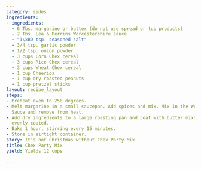 ```yaml
---
category: sides
ingredients:
- ingredients:
  - 6 Tbs. margarine or butter (do not use spread or tub products)
  - 2 Tbs. Lea & Perrins Worcestershire sauce
  - "1\xBD tsp. seasoned salt"
  - 3/4 tsp. garlic powder
  - 1/2 tsp. onion powder
  - 3 cups Corn Chex cereal
  - 3 cups Rice Chex cereal
  - 3 cups Wheat Chex cereal
  - 1 cup Cheerios
  - 1 cup dry roasted peanuts
  - 1 cup pretzel sticks
layout: recipe_layout
steps:
- Preheat oven to 250 degrees.
- Melt margarine in a small saucepan. Add spices and mix. Mix in the Worcestershire
  Sauce and remove from heat.
- Add dry ingredients to a large roasting pan and coat with butter mixture. Mix until
  evenly coated.
- Bake 1 hour, stirring every 15 minutes.
- Store in airtight container.
story: It's not Christmas without Chex Party Mix.
title: Chex Party Mix
yield: Yields 12 cups

---
```

